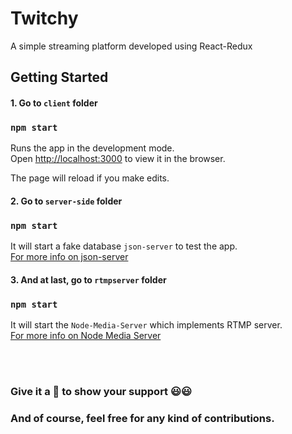 # Twitchy
A simple streaming platform developed using React-Redux

## Getting Started

#### 1. Go to `client` folder
### `npm start`

Runs the app in the development mode.<br />
Open [http://localhost:3000](http://localhost:3000) to view it in the browser.

The page will reload if you make edits.<br />

#### 2. Go to `server-side` folder
### `npm start`

It will start a fake database `json-server` to test the app.<br/>
[For more info on json-server](https://github.com/typicode/json-server)

#### 3. And at last, go to `rtmpserver` folder
### `npm start`

It will start the `Node-Media-Server` which implements RTMP server.<br/>
[For more info on Node Media Server](https://github.com/illuspas/Node-Media-Server)

<br/><br/>
### Give it a :star2: to show your support :smiley::smiley:
### And of course, feel free for any kind of contributions.
